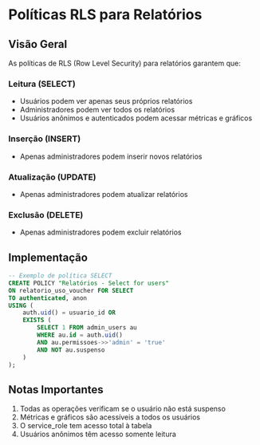 # Políticas RLS para Relatórios

## Visão Geral

As políticas de RLS (Row Level Security) para relatórios garantem que:

### Leitura (SELECT)
- Usuários podem ver apenas seus próprios relatórios
- Administradores podem ver todos os relatórios
- Usuários anônimos e autenticados podem acessar métricas e gráficos

### Inserção (INSERT)
- Apenas administradores podem inserir novos relatórios

### Atualização (UPDATE)
- Apenas administradores podem atualizar relatórios

### Exclusão (DELETE)
- Apenas administradores podem excluir relatórios

## Implementação

```sql
-- Exemplo de política SELECT
CREATE POLICY "Relatórios - Select for users"
ON relatorio_uso_voucher FOR SELECT
TO authenticated, anon
USING (
    auth.uid() = usuario_id OR
    EXISTS (
        SELECT 1 FROM admin_users au
        WHERE au.id = auth.uid()
        AND au.permissoes->>'admin' = 'true'
        AND NOT au.suspenso
    )
);
```

## Notas Importantes

1. Todas as operações verificam se o usuário não está suspenso
2. Métricas e gráficos são acessíveis a todos os usuários
3. O service_role tem acesso total à tabela
4. Usuários anônimos têm acesso somente leitura